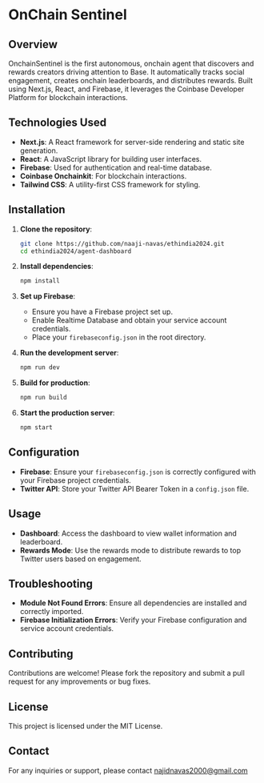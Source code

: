 # OnChain Sentinel

## Overview


OnchainSentinel is the first autonomous, onchain agent that discovers and rewards creators driving attention to Base. It automatically tracks social engagement, creates onchain leaderboards, and distributes rewards. Built using Next.js, React, and Firebase, it leverages the Coinbase Developer Platform for blockchain interactions.

## Technologies Used

- **Next.js**: A React framework for server-side rendering and static site generation.
- **React**: A JavaScript library for building user interfaces.
- **Firebase**: Used for authentication and real-time database.
- **Coinbase Onchainkit**: For blockchain interactions.
- **Tailwind CSS**: A utility-first CSS framework for styling.



## Installation

1. **Clone the repository**:
   ```bash
   git clone https://github.com/naaji-navas/ethindia2024.git
   cd ethindia2024/agent-dashboard
   ```

2. **Install dependencies**:
   ```bash
   npm install
   ```

3. **Set up Firebase**:
   - Ensure you have a Firebase project set up.
   - Enable Realtime Database and obtain your service account credentials.
   - Place your `firebaseconfig.json` in the root directory.

4. **Run the development server**:
   ```bash
   npm run dev
   ```

5. **Build for production**:
   ```bash
   npm run build
   ```

6. **Start the production server**:
   ```bash
   npm start
   ```

## Configuration

- **Firebase**: Ensure your `firebaseconfig.json` is correctly configured with your Firebase project credentials.
- **Twitter API**: Store your Twitter API Bearer Token in a `config.json` file.

## Usage

- **Dashboard**: Access the dashboard to view wallet information and leaderboard.
- **Rewards Mode**: Use the rewards mode to distribute rewards to top Twitter users based on engagement.

## Troubleshooting

- **Module Not Found Errors**: Ensure all dependencies are installed and correctly imported.
- **Firebase Initialization Errors**: Verify your Firebase configuration and service account credentials.

## Contributing

Contributions are welcome! Please fork the repository and submit a pull request for any improvements or bug fixes.

## License

This project is licensed under the MIT License.

## Contact

For any inquiries or support, please contact najidnavas2000@gmail.com 
